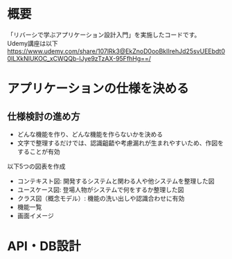 # 概要  
「リバーシで学ぶアプリケーション設計入門」を実施したコードです。  
Udemy講座は以下  
https://www.udemy.com/share/107lRk3@EkZnoD0ooBkIIrehJd25svUEEbdt00ILXkNIUKOC_xCWQQb-lJye9zTzAX-95FfhHg==/  

# アプリケーションの仕様を決める  
## 仕様検討の進め方
- どんな機能を作り、どんな機能を作らないかを決める
- 文字で整理するだけでは、認識齟齬や考慮漏れが生まれやすいため、作図をすることが有効

以下5つの図表を作成  
- コンテキスト図: 開発するシステムと関わる人や他システムを整理した図
- ユースケース図: 登場人物がシステムで何をするか整理した図
- クラス図（概念モデル）: 機能の洗い出しや認識合わせに有効
- 機能一覧
- 画面イメージ

# API・DB設計

